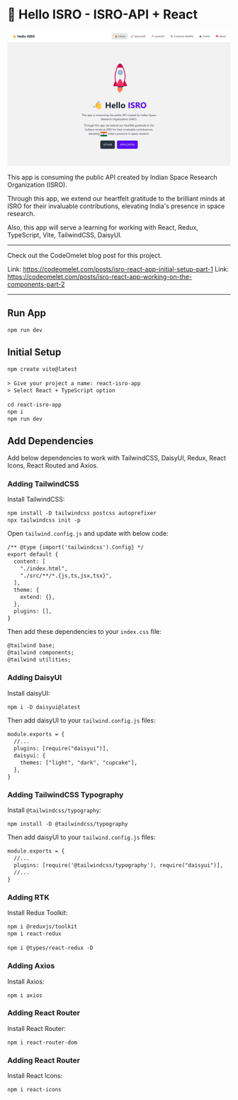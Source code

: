 # 👋 Hello ISRO - ISRO-API + React

![](https://raw.githubusercontent.com/ZakiMohammed/react-isro-app/master/public/banner.png)

This app is consuming the public API created by Indian Space Research Organization (ISRO).

Through this app, we extend our heartfelt gratitude to the brilliant minds at ISRO for their invaluable contributions, elevating  India's presence in space research.

Also, this app will serve a learning for working with React, Redux, TypeScript, Vite, TailwindCSS, DaisyUI.
___

Check out the CodeOmelet blog post for this project.

Link: https://codeomelet.com/posts/isro-react-app-initial-setup-part-1
Link: https://codeomelet.com/posts/isro-react-app-working-on-the-components-part-2
___

## Run App

```
npm run dev
```

## Initial Setup

```
npm create vite@latest

> Give your project a name: react-isro-app
> Select React + TypeScript option

cd react-isro-app
npm i
npm run dev
```

## Add Dependencies

Add below dependencies to work with TailwindCSS, DaisyUI, Redux, React Icons, React Routed and Axios.

### Adding TailwindCSS

Install TailwindCSS:
```
npm install -D tailwindcss postcss autoprefixer
npx tailwindcss init -p
```

Open `tailwind.config.js` and update with below code:
```
/** @type {import('tailwindcss').Config} */
export default {
  content: [
    "./index.html",
    "./src/**/*.{js,ts,jsx,tsx}",
  ],
  theme: {
    extend: {},
  },
  plugins: [],
}
```

Then add these dependencies to your `index.css` file:
```
@tailwind base;
@tailwind components;
@tailwind utilities;
```

### Adding DaisyUI

Install daisyUI:
```
npm i -D daisyui@latest
```

Then add daisyUI to your `tailwind.config.js` files:
```
module.exports = {
  //...
  plugins: [require("daisyui")],
  daisyui: {
    themes: ["light", "dark", "cupcake"],
  },
}
```

### Adding TailwindCSS Typography

Install `@tailwindcss/typography`:
```
npm install -D @tailwindcss/typography
```

Then add daisyUI to your `tailwind.config.js` files:
```
module.exports = {
  //...
  plugins: [require('@tailwindcss/typography'), require("daisyui")],
  //...
}
```

### Adding RTK

Install Redux Toolkit:

```
npm i @reduxjs/toolkit
npm i react-redux

npm i @types/react-redux -D
```

### Adding Axios

Install Axios:

```
npm i axios
```

### Adding React Router

Install React Router:

```
npm i react-router-dom
```

### Adding React Router

Install React Icons:

```
npm i react-icons
```

